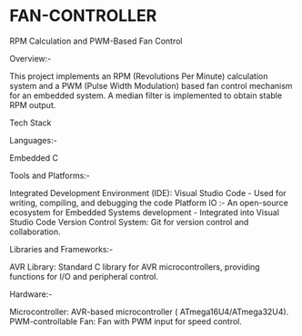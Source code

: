 # FAN-CONTROLLER
RPM Calculation and PWM-Based Fan Control 

Overview:- 

This project implements an RPM (Revolutions Per Minute) calculation system and a PWM (Pulse Width Modulation) based fan control mechanism for an embedded system. A median filter is implemented to obtain stable RPM output.


Tech Stack

Languages:-

Embedded C 

Tools and Platforms:-

Integrated Development Environment (IDE): Visual Studio Code -  Used for writing, compiling, and debugging the code 
Platform IO :- An open-source ecosystem for Embedded Systems development - Integrated into Visual Studio Code
Version Control System: Git for version control and collaboration.


Libraries and Frameworks:- 

AVR Library: Standard C library for AVR microcontrollers, providing functions for I/O and peripheral control.

Hardware:-

Microcontroller:  AVR-based microcontroller ( ATmega16U4/ATmega32U4).
PWM-controllable Fan: Fan with PWM input for speed control.

